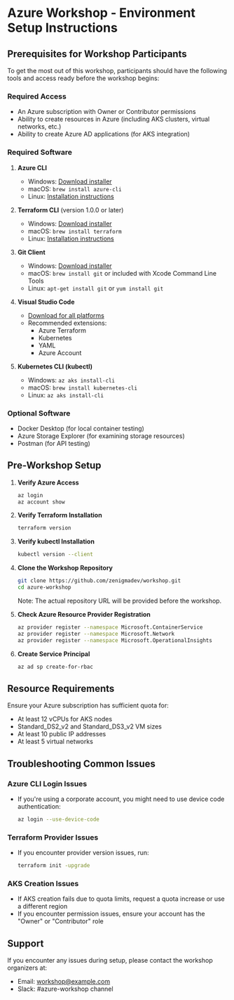 # Azure Workshop - Environment Setup Instructions

## Prerequisites for Workshop Participants

To get the most out of this workshop, participants should have the following tools and access ready before the workshop begins:

### Required Access
- An Azure subscription with Owner or Contributor permissions
- Ability to create resources in Azure (including AKS clusters, virtual networks, etc.)
- Ability to create Azure AD applications (for AKS integration)

### Required Software
1. **Azure CLI**
   - Windows: [Download installer](https://aka.ms/installazurecliwindows)
   - macOS: `brew install azure-cli`
   - Linux: [Installation instructions](https://docs.microsoft.com/en-us/cli/azure/install-azure-cli-linux)

2. **Terraform CLI** (version 1.0.0 or later)
   - Windows: [Download installer](https://www.terraform.io/downloads.html)
   - macOS: `brew install terraform`
   - Linux: [Installation instructions](https://learn.hashicorp.com/tutorials/terraform/install-cli)

3. **Git Client**
   - Windows: [Download installer](https://git-scm.com/download/win)
   - macOS: `brew install git` or included with Xcode Command Line Tools
   - Linux: `apt-get install git` or `yum install git`

4. **Visual Studio Code**
   - [Download for all platforms](https://code.visualstudio.com/download)
   - Recommended extensions:
     - Azure Terraform
     - Kubernetes
     - YAML
     - Azure Account

5. **Kubernetes CLI (kubectl)**
   - Windows: `az aks install-cli`
   - macOS: `brew install kubernetes-cli`
   - Linux: `az aks install-cli`

### Optional Software
- Docker Desktop (for local container testing)
- Azure Storage Explorer (for examining storage resources)
- Postman (for API testing)

## Pre-Workshop Setup

1. **Verify Azure Access**
   ```bash
   az login
   az account show
   ```

2. **Verify Terraform Installation**
   ```bash
   terraform version
   ```

3. **Verify kubectl Installation**
   ```bash
   kubectl version --client
   ```

4. **Clone the Workshop Repository**
   ```bash
   git clone https://github.com/zenigmadev/workshop.git
   cd azure-workshop
   ```
   Note: The actual repository URL will be provided before the workshop.

5. **Check Azure Resource Provider Registration**
   ```bash
   az provider register --namespace Microsoft.ContainerService
   az provider register --namespace Microsoft.Network
   az provider register --namespace Microsoft.OperationalInsights
   ```
6. **Create Service Principal**
   ```bash
   az ad sp create-for-rbac
   ```

## Resource Requirements

Ensure your Azure subscription has sufficient quota for:
- At least 12 vCPUs for AKS nodes
- Standard_DS2_v2 and Standard_DS3_v2 VM sizes
- At least 10 public IP addresses
- At least 5 virtual networks

## Troubleshooting Common Issues

### Azure CLI Login Issues
- If you're using a corporate account, you might need to use device code authentication:
  ```bash
  az login --use-device-code
  ```

### Terraform Provider Issues
- If you encounter provider version issues, run:
  ```bash
  terraform init -upgrade
  ```

### AKS Creation Issues
- If AKS creation fails due to quota limits, request a quota increase or use a different region
- If you encounter permission issues, ensure your account has the "Owner" or "Contributor" role

## Support

If you encounter any issues during setup, please contact the workshop organizers at:
- Email: workshop@example.com
- Slack: #azure-workshop channel
